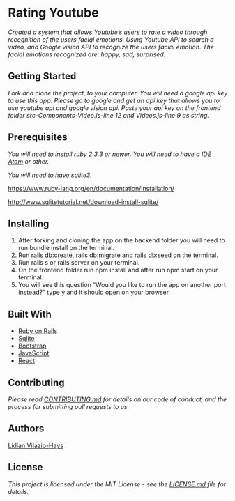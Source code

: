 # Rating Youtube
  *Created a system that allows Youtube’s users to rate a video through recognition of the users facial emotions. Using Youtube API to search a video, and Google vision API to recognize the users facial emotion. The facial emotions recognized are: happy, sad, surprised.*
## Getting Started
  *Fork and clone the project, to your computer. You will need a google api key to use this app. Please go to google and get an api key that allows you to use youtube api and google vision api. Paste your api key on the frontend folder src-Components-Video.js-line 12 and Videos.js-line 9 as string.*
## Prerequisites
  *You will need to install ruby 2.3.3 or newer. You will need to have a IDE [Atom](https://atom.io/) or other.*

  *You will need to have sqlite3.*

  https://www.ruby-lang.org/en/documentation/installation/

  http://www.sqlitetutorial.net/download-install-sqlite/
## Installing
1. After forking and cloning the app on the backend folder you will need to run bundle install on the terminal.
2. Run rails db:create, rails db:migrate and rails db:seed on the terminal.
3. Run rails s or rails server on your terminal.
4. On the frontend folder run npm install and after run npm start on your terminal.
5. You will see this question “Would you like to run the app on another port instead?” type y and it should open on your browser.

## Built With
* [Ruby on Rails](https://rubyonrails.org/)
* [Sqlite](https://www.essentialsql.com/sqlite3-review-great-for-beginners-and-those-learning-sql/)
* [Bootstrap](https://getbootstrap.com/)
* [JavaScript](https://www.javascript.com/)
* [React](https://reactjs.org/)
## Contributing
  *Please read [CONTRIBUTING.md](https://gist.github.com/PurpleBooth/b24679402957c63ec426) for details on our code of conduct, and the process for submitting pull requests to us.*
## Authors
  [Lidian Vilazio-Hays](https://www.linkedin.com/in/lidian-vil%C3%A1zio-hays/ )
## License
  *This project is licensed under the MIT License - see the [LICENSE.md](https://opensource.org/licenses/MIT) file for details.*
